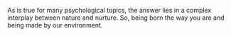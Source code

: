As is true for many psychological topics, the answer lies in a complex
interplay between nature and nurture. So, being born the way you are and being
made by our environment.
